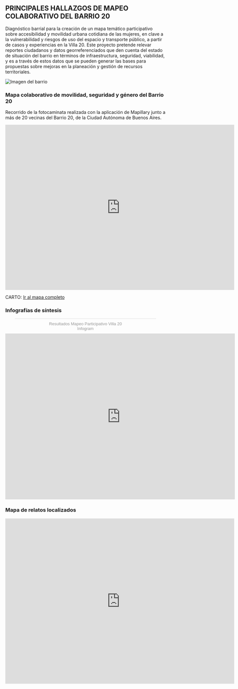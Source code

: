 ## PRINCIPALES HALLAZGOS DE MAPEO COLABORATIVO DEL BARRIO 20

Diagnóstico barrial para la creación de un mapa temático participativo sobre accesibilidad y movilidad urbana cotidiana de las mujeres, en clave a la vulnerabilidad y riesgos de uso del espacio y transporte público, a partir de casos y experiencias en la Villa 20.
Este proyecto pretende relevar reportes ciudadanos y datos georreferenciados que den cuenta del estado de situación del barrio en términos de infraestructura, seguridad, viabilidad, y es a través de estos datos que se pueden generar las bases para propuestas sobre mejoras en la planeación y gestión de recursos territoriales.

![Imagen del barrio](https://i.imgur.com/nhB2irz.jpg)

### Mapa colaborativo de movilidad, seguridad y género del Barrio 20
Recorrido de la fotocaminata realizada con la aplicación de Mapillary junto a más de 20 vecinas del Barrio 20, de la Ciudad Autónoma de Buenos Aires. 
<iframe width="720" height="520" frameborder="0" src="https://buenosairesresiliente.carto.com/builder/124c8f03-5a52-4f16-95f1-9055cea47a6e/embed" allowfullscreen webkitallowfullscreen mozallowfullscreen oallowfullscreen msallowfullscreen></iframe>

CARTO: [Ir al mapa completo](https://buenosairesresiliente.carto.com/builder/124c8f03-5a52-4f16-95f1-9055cea47a6e/embed) 


### Infografías de síntesis

<div class="infogram-embed" data-id="3a52e45d-1133-4b92-a38d-c01769f14d78" data-type="interactive" data-title="Resultados Mapeo Participativo Villa 20"></div><script>!function(e,t,n,s){var i="InfogramEmbeds",o=e.getElementsByTagName(t)[0],d=/^http:/.test(e.location)?"http:":"https:";if(/^\/{2}/.test(s)&&(s=d+s),window[i]&&window[i].initialized)window[i].process&&window[i].process();else if(!e.getElementById(n)){var a=e.createElement(t);a.async=1,a.id=n,a.src=s,o.parentNode.insertBefore(a,o)}}(document,"script","infogram-async","https://e.infogram.com/js/dist/embed-loader-min.js");</script><div style="padding:8px 0;font-family:Arial!important;font-size:13px!important;line-height:15px!important;text-align:center;border-top:1px solid #dadada;margin:0 30px"><a href="https://infogram.com/3a52e45d-1133-4b92-a38d-c01769f14d78" style="color:#989898!important;text-decoration:none!important;" target="_blank">Resultados Mapeo Participativo Villa 20</a><br><a href="https://infogram.com" style="color:#989898!important;text-decoration:none!important;" target="_blank" rel="nofollow">Infogram</a></div>


<iframe src="https://graphcommons.com/graphs/4db894fb-38ef-4844-bca3-9d129df42ffc/embed" frameborder="0" style="overflow:hidden;border:1px solid #DDDDDD;width:720px;min-width:600px;;height:520px;min-height:400px;" width="720" height="520" allowfullscreen></iframe>

### Mapa de relatos localizados

<iframe iframe width="720" height="520" frameborder="0" src="https://sotmlatam.openstreetmap.co/mapero.php?id=757"></iframe>
